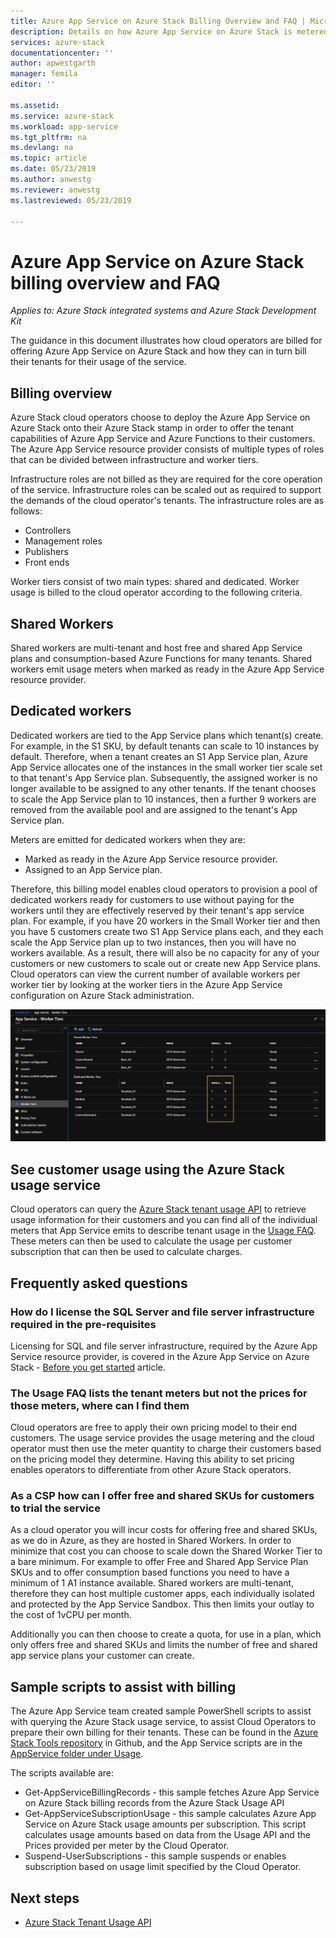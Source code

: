 ```yaml
---
title: Azure App Service on Azure Stack Billing Overview and FAQ | Microsoft Docs
description: Details on how Azure App Service on Azure Stack is metered and charged for.
services: azure-stack
documentationcenter: ''
author: apwestgarth
manager: femila
editor: ''

ms.assetid:
ms.service: azure-stack
ms.workload: app-service
ms.tgt_pltfrm: na
ms.devlang: na
ms.topic: article
ms.date: 05/23/2019
ms.author: anwestg
ms.reviewer: anwestg
ms.lastreviewed: 05/23/2019

---
```


# Azure App Service on Azure Stack billing overview and FAQ

*Applies to: Azure Stack integrated systems and Azure Stack Development Kit*

The guidance in this document illustrates how cloud operators are billed for offering Azure App Service on Azure Stack and how they can in turn bill their tenants for their usage of the service.

## Billing overview

Azure Stack cloud operators choose to deploy the Azure App Service on Azure Stack onto their Azure Stack stamp in order to offer the tenant capabilities of Azure App Service and Azure Functions to their customers.  The Azure App Service resource provider consists of multiple types of roles that can be divided between infrastructure and worker tiers.

Infrastructure roles are not billed as they are required for the core operation of the service.  Infrastructure roles can be scaled out as required to support the demands of the cloud operator's tenants.  The infrastructure roles are as follows:

- Controllers
- Management roles
- Publishers
- Front ends

Worker tiers consist of two main types: shared and dedicated. Worker usage is billed to the cloud operator according to the following criteria.

## Shared Workers

Shared workers are multi-tenant and host free and shared App Service plans and consumption-based Azure Functions for many tenants. Shared workers emit usage meters when marked as ready in the Azure App Service resource provider.

## Dedicated workers

Dedicated workers are tied to the App Service plans which tenant(s) create. For example, in the S1 SKU, by default tenants can scale to 10 instances by default. Therefore, when a tenant creates an S1 App Service plan, Azure App Service allocates one of the instances in the small worker tier scale set to that tenant's App Service plan. Subsequently, the assigned worker is no longer available to be assigned to any other tenants.  If the tenant chooses to scale the App Service plan to 10 instances, then a further 9 workers are removed from the available pool and are assigned to the tenant's App Service plan.

Meters are emitted for dedicated workers when they are:

- Marked as ready in the Azure App Service resource provider.
- Assigned to an App Service plan.

Therefore, this billing model enables cloud operators to provision a pool of dedicated workers ready for customers to use without paying for the workers until they are effectively reserved by their tenant's app service plan. For example, if you have 20 workers in the Small Worker tier and then you have 5 customers create two S1 App Service plans each, and they each scale the App Service plan up to two instances, then you will have no workers available. As a result, there will also be no capacity for any of your customers or new customers to scale out or create new App Service plans. Cloud operators can view the current number of available workers per worker tier by looking at the worker tiers in the Azure App Service configuration on Azure Stack administration.

![App Service Worker Tiers][1]

## See customer usage using the Azure Stack usage service

Cloud operators can query the [Azure Stack tenant usage API](azure-stack-tenant-resource-usage-api.md) to retrieve usage information for their customers and you can find all of the individual meters that App Service emits to describe tenant usage in the [Usage FAQ](azure-stack-usage-related-faq.md). These meters can then be used to calculate the usage per customer subscription that can then be used to calculate charges.

## Frequently asked questions

### How do I license the SQL Server and file server infrastructure required in the pre-requisites

Licensing for SQL and file server infrastructure, required by the Azure App Service resource provider, is covered in the Azure App Service on Azure Stack - [Before you get started](azure-stack-app-service-before-you-get-started.md#licensing-concerns-for-required-file-server-and-sql-server) article.

### The Usage FAQ lists the tenant meters but not the prices for those meters, where can I find them

Cloud operators are free to apply their own pricing model to their end customers. The usage service provides the usage metering and the cloud operator must then use the meter quantity to charge their customers based on the pricing model they determine. Having this ability to set pricing enables operators to differentiate from other Azure Stack operators.

### As a CSP how can I offer free and shared SKUs for customers to trial the service

As a cloud operator you will incur costs for offering free and shared SKUs, as we do in Azure, as they are hosted in Shared Workers.  In order to minimize that cost you can choose to scale down the Shared Worker Tier to a bare minimum.  For example to offer Free and Shared App Service Plan SKUs and to offer consumption based functions you need to have a minimum of 1 A1 instance available.  Shared workers are multi-tenant, therefore they can host multiple customer apps, each individually isolated and protected by the App Service Sandbox.  This then limits your outlay to the cost of 1vCPU per month.

Additionally you can then choose to create a quota, for use in a plan, which only offers free and shared SKUs and limits the number of free and shared app service plans your customer can create.

## Sample scripts to assist with billing

The Azure App Service team created sample PowerShell scripts to assist with querying the Azure Stack usage service, to assist Cloud Operators to prepare their own billing for their tenants.  These can be found in the [Azure Stack Tools repository](https://github.com/Azure/AzureStack-tools) in Github, and the App Service scripts are in the [AppService folder under Usage](https://github.com/Azure/AzureStack-Tools/tree/master/Usage/AppService).

The scripts available are:

- Get-AppServiceBillingRecords - this sample fetches Azure App Service on Azure Stack billing records from the Azure Stack Usage API
- Get-AppServiceSubscriptionUsage - this sample calculates Azure App Service on Azure Stack usage amounts per subscription.  This script calculates usage amounts based on data from the Usage API and the Prices provided per meter by the Cloud Operator.
- Suspend-UserSubscriptions - this sample suspends or enables subscription based on usage limit specified by the Cloud Operator.

## Next steps

- [Azure Stack Tenant Usage API](azure-stack-tenant-resource-usage-api.md)

<!--Image references-->
[1]: ./media/app-service-billing-faq/app-service-worker-tiers.png